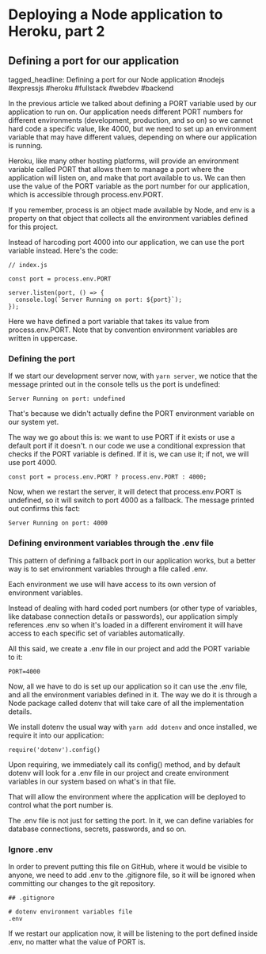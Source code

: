 # Deploying a Node application to Heroku, part 2
## Defining a port for our application

tagged_headline: Defining a port for our Node application #nodejs #expressjs #heroku #fullstack #webdev #backend



In the previous article we talked about defining a PORT variable used by our application to run on.
Our application needs different PORT numbers for different environments (development, production, and so on) so we cannot hard code a specific value, like 4000, but we need to set up an environment variable that may have different values, depending on where our application is running.

Heroku, like many other hosting platforms, will provide an environment variable called PORT that allows them to manage a port where the application will listen on, and make that port available to us. 
We can then use the value of the PORT variable as the port number for our application, which is accessible through process.env.PORT.

If you remember, process is an object made available by Node, and env is a property on that object that collects all the environment variables defined for this project.

Instead of harcoding port 4000 into our application, we can use the port variable instead. 
Here's the code:

```
// index.js

const port = process.env.PORT

server.listen(port, () => {
  console.log(`Server Running on port: ${port}`);
});
```

Here we have defined a port variable that takes its value from process.env.PORT.
Note that by convention environment variables are written in uppercase.

### Defining the port

If we start our development server now, with `yarn server`, we notice that the message printed out in the console tells us the port is undefined:

```
Server Running on port: undefined
```

That's because we didn't actually define the PORT environment variable on our system yet.

The way we go about this is: we want to use PORT if it exists or use a default port if it doesn't. 
n our code we use a conditional expression that checks if the PORT variable is defined. If it is, we can use it; if not, we will use port 4000.

```
const port = process.env.PORT ? process.env.PORT : 4000;
```

Now, when we restart the server, it will detect that process.env.PORT is undefined, so it will switch to port 4000 as a fallback. The message printed out confirms this fact:

```
Server Running on port: 4000
```

### Defining environment variables through the .env file

This pattern of defining a fallback port in our application works, but a better way is to set environment variables through a file called .env.

Each environment we use will have access to its own version of environment variables. 

Instead of dealing with hard coded port numbers (or other type of variables, like database connection details or passwords), our application simply references .env so when it's loaded in a different enviroment it will have access to each specific set of variables automatically.

All this said, we create a .env file in our project and add the PORT variable to it:

```
PORT=4000
```

Now, all we have to do is set up our application so it can use the .env file, and all the environment variables defined in it. The way we do it is through a Node package called dotenv that will take care of all the implementation details. 

We install dotenv the usual way with `yarn add dotenv` and once installed, we require it into our application: 

```
require('dotenv').config()
```

Upon requiring, we immediately call its config() method, and by default dotenv will look for a .env file in our project and create environment variables in our system based on what's in that file.

That will allow the environment where the application will be deployed to control what the port number is.

The .env file is not just for setting the port. In it, we can define variables for database connections, secrets, passwords, and so on.

### Ignore .env

In order to prevent putting this file on GitHub, where it would be visible to anyone, we need to add .env to the .gitignore file, so it will be ignored when committing our changes to the git repository.

```
## .gitignore

# dotenv environment variables file
.env
```

If we restart our application now, it will be listening to the port defined inside .env, no matter what the value of PORT is.
